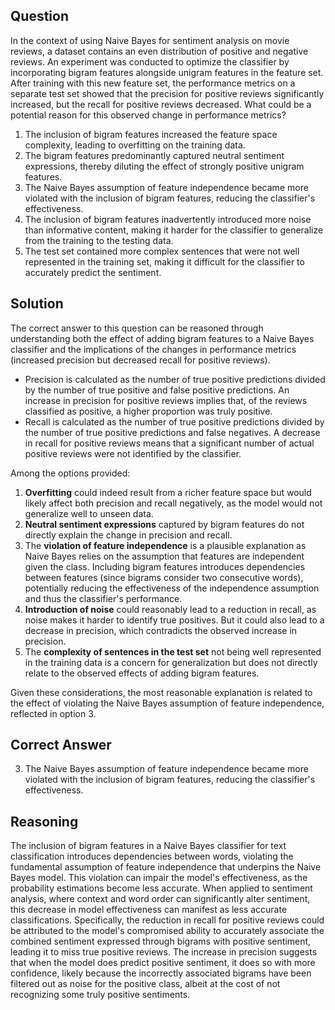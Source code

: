## Question

In the context of using Naive Bayes for sentiment analysis on movie reviews, a dataset contains an even distribution of positive and negative reviews. An experiment was conducted to optimize the classifier by incorporating bigram features alongside unigram features in the feature set. After training with this new feature set, the performance metrics on a separate test set showed that the precision for positive reviews significantly increased, but the recall for positive reviews decreased. What could be a potential reason for this observed change in performance metrics?

1. The inclusion of bigram features increased the feature space complexity, leading to overfitting on the training data.
2. The bigram features predominantly captured neutral sentiment expressions, thereby diluting the effect of strongly positive unigram features.
3. The Naive Bayes assumption of feature independence became more violated with the inclusion of bigram features, reducing the classifier's effectiveness.
4. The inclusion of bigram features inadvertently introduced more noise than informative content, making it harder for the classifier to generalize from the training to the testing data.
5. The test set contained more complex sentences that were not well represented in the training set, making it difficult for the classifier to accurately predict the sentiment.

## Solution

The correct answer to this question can be reasoned through understanding both the effect of adding bigram features to a Naive Bayes classifier and the implications of the changes in performance metrics (increased precision but decreased recall for positive reviews).

- Precision is calculated as the number of true positive predictions divided by the number of true positive and false positive predictions. An increase in precision for positive reviews implies that, of the reviews classified as positive, a higher proportion was truly positive. 
- Recall is calculated as the number of true positive predictions divided by the number of true positive predictions and false negatives. A decrease in recall for positive reviews means that a significant number of actual positive reviews were not identified by the classifier.

Among the options provided:
1. **Overfitting** could indeed result from a richer feature space but would likely affect both precision and recall negatively, as the model would not generalize well to unseen data.
2. **Neutral sentiment expressions** captured by bigram features do not directly explain the change in precision and recall.
3. The **violation of feature independence** is a plausible explanation as Naive Bayes relies on the assumption that features are independent given the class. Including bigram features introduces dependencies between features (since bigrams consider two consecutive words), potentially reducing the effectiveness of the independence assumption and thus the classifier's performance.
4. **Introduction of noise** could reasonably lead to a reduction in recall, as noise makes it harder to identify true positives. But it could also lead to a decrease in precision, which contradicts the observed increase in precision.
5. The **complexity of sentences in the test set** not being well represented in the training data is a concern for generalization but does not directly relate to the observed effects of adding bigram features.

Given these considerations, the most reasonable explanation is related to the effect of violating the Naive Bayes assumption of feature independence, reflected in option 3.

## Correct Answer

3. The Naive Bayes assumption of feature independence became more violated with the inclusion of bigram features, reducing the classifier's effectiveness.

## Reasoning

The inclusion of bigram features in a Naive Bayes classifier for text classification introduces dependencies between words, violating the fundamental assumption of feature independence that underpins the Naive Bayes model. This violation can impair the model's effectiveness, as the probability estimations become less accurate. When applied to sentiment analysis, where context and word order can significantly alter sentiment, this decrease in model effectiveness can manifest as less accurate classifications. Specifically, the reduction in recall for positive reviews could be attributed to the model's compromised ability to accurately associate the combined sentiment expressed through bigrams with positive sentiment, leading it to miss true positive reviews. The increase in precision suggests that when the model does predict positive sentiment, it does so with more confidence, likely because the incorrectly associated bigrams have been filtered out as noise for the positive class, albeit at the cost of not recognizing some truly positive sentiments.